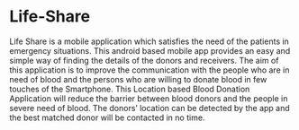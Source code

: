 # Life-Share
Life Share is a mobile application which satisfies the need of the patients in emergency situations. This android based mobile app provides an easy and simple way of finding the details of the donors and receivers.
The aim of this application is to improve the communication with the people who are in need of blood and the persons who are willing to donate blood in few touches of the Smartphone. This Location based Blood Donation Application will reduce the barrier between blood donors and the people in severe need of blood. The donors’ location can be detected by the app and the best matched donor will be contacted in no time. 


